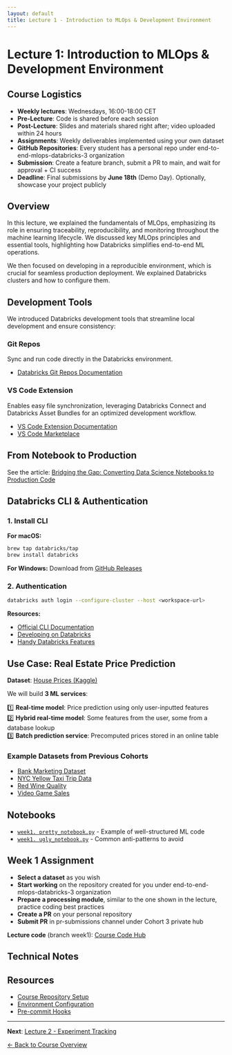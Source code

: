 ```yaml
---
layout: default
title: Lecture 1 - Introduction to MLOps & Development Environment
---
```


# Lecture 1: Introduction to MLOps & Development Environment

## Course Logistics

- **Weekly lectures**: Wednesdays, 16:00-18:00 CET
- **Pre-Lecture**: Code is shared before each session
- **Post-Lecture**: Slides and materials shared right after; video uploaded within 24 hours
- **Assignments**: Weekly deliverables implemented using your own dataset
- **GitHub Repositories**: Every student has a personal repo under end-to-end-mlops-databricks-3 organization
- **Submission**: Create a feature branch, submit a PR to main, and wait for approval + CI success
- **Deadline**: Final submissions by **June 18th** (Demo Day). Optionally, showcase your project publicly

## Overview

In this lecture, we explained the fundamentals of MLOps, emphasizing its role in ensuring traceability, reproducibility, and monitoring throughout the machine learning lifecycle. We discussed key MLOps principles and essential tools, highlighting how Databricks simplifies end-to-end ML operations.

We then focused on developing in a reproducible environment, which is crucial for seamless production deployment. We explained Databricks clusters and how to configure them.

## Development Tools

We introduced Databricks development tools that streamline local development and ensure consistency:

### Git Repos
Sync and run code directly in the Databricks environment.
- [Databricks Git Repos Documentation](https://docs.databricks.com/en/repos/index.html)

### VS Code Extension
Enables easy file synchronization, leveraging Databricks Connect and Databricks Asset Bundles for an optimized development workflow.
- [VS Code Extension Documentation](https://docs.databricks.com/en/dev-tools/vscode-ext/index.html)
- [VS Code Marketplace](https://marketplace.visualstudio.com/items?itemName=databricks.databricks)

## From Notebook to Production

See the article: [Bridging the Gap: Converting Data Science Notebooks to Production Code](https://marvelousmlops.substack.com/p/bridging-the-gap-converting-data)

## Databricks CLI & Authentication

### 1. Install CLI

**For macOS:**
```bash
brew tap databricks/tap
brew install databricks
```

**For Windows:**
Download from [GitHub Releases](https://github.com/databricks/cli/releases)

### 2. Authentication
```bash
databricks auth login --configure-cluster --host <workspace-url>
```

**Resources:**
- [Official CLI Documentation](https://docs.databricks.com/en/dev-tools/cli/install.html)
- [Developing on Databricks](https://marvelousmlops.substack.com/p/developing-on-databricks-without)
- [Handy Databricks Features](https://marvelousmlops.substack.com/p/handy-databricks-features-for-development)

## Use Case: Real Estate Price Prediction

**Dataset**: [House Prices (Kaggle)](https://www.kaggle.com/c/house-prices-advanced-regression-techniques/data)

We will build **3 ML services**:

1️⃣ **Real-time model**: Price prediction using only user-inputted features  
2️⃣ **Hybrid real-time model**: Some features from the user, some from a database lookup  
3️⃣ **Batch prediction service**: Precomputed prices stored in an online table

### Example Datasets from Previous Cohorts
- [Bank Marketing Dataset](https://www.kaggle.com/datasets/krantiswalke/bankfullcsv)
- [NYC Yellow Taxi Trip Data](https://www.kaggle.com/datasets/microize/newyork-yellow-taxi-trip-data-2020-2019)
- [Red Wine Quality](https://www.kaggle.com/code/nimapourmoradi/red-wine-quality)
- [Video Game Sales](https://www.kaggle.com/datasets/gregorut/videogamesales)

## Notebooks
- [`week1. pretty_notebook.py`](../notebooks/week1.%20pretty_notebook.py) - Example of well-structured ML code
- [`week1. ugly_notebook.py`](../notebooks/week1.%20ugly_notebook.py) - Common anti-patterns to avoid

## Week 1 Assignment

- **Select a dataset** as you wish
- **Start working** on the repository created for you under end-to-end-mlops-databricks-3 organization
- **Prepare a processing module**, similar to the one shown in the lecture, practice coding best practices
- **Create a PR** on your personal repository
- **Submit PR** in pr-submissions channel under Cohort 3 private hub

**Lecture code** (branch week1): [Course Code Hub](https://github.com/end-to-end-mlops-databricks-3/course-code-hub)

## Technical Notes

## Resources
- [Course Repository Setup](../README.md)
- [Environment Configuration](../pyproject.toml)
- [Pre-commit Hooks](../.pre-commit-config.yaml)

---

**Next**: [Lecture 2 - Experiment Tracking](lecture-2.md)

[← Back to Course Overview](../index.md)

